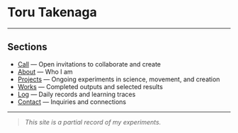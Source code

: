 # Toru Takenaga

---

## Sections

* [Call](/call) — Open invitations to collaborate and create
* [About](/about) — Who I am  
* [Projects](/projects) — Ongoing experiments in science, movement, and creation  
* [Works](/works) — Completed outputs and selected results  
* [Log](/log) — Daily records and learning traces  
* [Contact](/contact) — Inquiries and connections

---

> *This site is a partial record of my experiments.*

